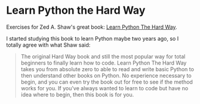 # Learn Python the Hard Way

Exercises for Zed A. Shaw's great book: [Learn Python The Hard Way](https://learnpythonthehardway.org/). 

I started studying this book to learn Python maybe two years ago, so I totally agree with what Shaw said:

> The original Hard Way book and still the most popular way for total beginners to finally learn how to code. Learn Python The Hard Way takes you from absolute zero to able to read and write basic Python to then understand other books on Python. No experience necessary to begin, and you can even try the book out for free to see if the method works for you. If you've always wanted to learn to code but have no idea where to begin, then this book is for you.

